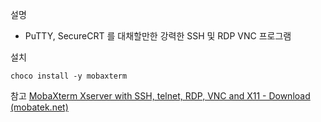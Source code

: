 설명
- PuTTY, SecureCRT 를 대채할만한 강력한 SSH 및  RDP VNC 프로그램

설치
```
choco install -y mobaxterm
```

참고
[MobaXterm Xserver with SSH, telnet, RDP, VNC and X11 - Download (mobatek.net)](https://mobaxterm.mobatek.net/download.html)

